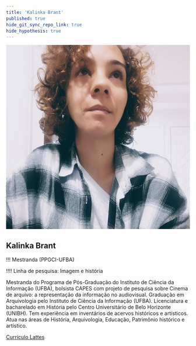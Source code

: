 ```yaml
---
title: 'Kalinka Brant'
published: true
hide_git_sync_repo_link: true
hide_hypothesis: true
---
```


![Fotografia de Kalinka Brant](../../imgs/KalinkaBrant.jpg?resize=400&classes=center,s-circle)

## Kalinka Brant

!!! Mestranda (PPGCI-UFBA)

!!!! Linha de pesquisa: Imagem e história

Mestranda do Programa de Pós-Graduação do Instituto de Ciência da Informação (UFBA), bolsista CAPES com projeto de pesquisa sobre Cinema de arquivo: a representação da informação no audiovisual. Graduação em Arquivologia pelo Instituto de Ciência da Informação (UFBA). Licenciatura e bacharelado em História pelo Centro Universitário de Belo Horizonte (UNIBH). Tem experiência em inventários de acervos históricos e artísticos. Atua nas áreas de História, Arquivologia, Educação, Patrimônio histórico e artístico.

[Currículo Lattes](http://lattes.cnpq.br/0796947481094633?classes=btn,btn-primary,btn-lg&target=_blank)